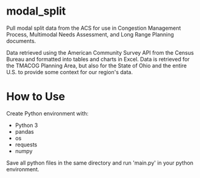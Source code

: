 # modal_split
Pull modal split data from the ACS for use in Congestion Management Process, Multimodal Needs Assessment, and Long Range Planning documents.

Data retrieved using the American Community Survey API from the Census Bureau and formatted into tables and charts in Excel. Data is retrieved for the TMACOG Planning Area, but also for the State of Ohio and the entire U.S. to provide some context for our region's data.

# How to Use
Create Python environment with:
* Python 3
* pandas
* os
* requests
* numpy

Save all python files in the same directory and run 'main.py' in your python environment.
